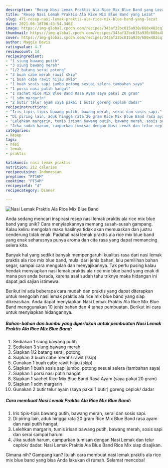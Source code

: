 ```yaml
---
description: "Resep Nasi Lemak Praktis Ala Rice Mix Blue Band yang Lezat"
title: "Resep Nasi Lemak Praktis Ala Rice Mix Blue Band yang Lezat"
slug: 471-resep-nasi-lemak-praktis-ala-rice-mix-blue-band-yang-lezat
date: 2021-06-18T06:43:54.340Z
image: https://img-global.cpcdn.com/recipes/343af32bc015a930/680x482cq70/nasi-lemak-praktis-ala-rice-mix-blue-band-foto-resep-utama.jpg
thumbnail: https://img-global.cpcdn.com/recipes/343af32bc015a930/680x482cq70/nasi-lemak-praktis-ala-rice-mix-blue-band-foto-resep-utama.jpg
cover: https://img-global.cpcdn.com/recipes/343af32bc015a930/680x482cq70/nasi-lemak-praktis-ala-rice-mix-blue-band-foto-resep-utama.jpg
author: Maggie Davis
ratingvalue: 4.7
reviewcount: 14
recipeingredient:
- "1 siung bawang putih"
- "3 siung bawang merah"
- "1/2 batang serai potong"
- "3 buah cabe merah rawit skip"
- "1 buah cabe rawit hijau skip"
- "1 buah sosis sapi jumbo potong sesuai selera tambahan saya"
- "1 porsi nasi putih hangat"
- "1 sachet Rice Mix Blue Band Rasa Ayam saya pakai 20 gram"
- "1 sdm margarin"
- "2 butir telur ayam saya pakai 1 butir goreng ceplok dadar"
recipeinstructions:
- "Iris tipis-tipis bawang putih, bawang merah, serai dan sosis sapi."
- "Di piring lain, aduk hingga rata 20 gram Rice Mix Blue Band rasa ayam dan nasi putih hangat."
- "Lelehkan margarin, tumis irisan bawang putih, bawang merah, sosis sapi dan serai sampai harum."
- "Jika sudah harum, campurkan tumisan dengan Nasi Lemak dan telur ceplok/ dadar. Nasi Lemak Praktis Ala Blue Band Rice Mix siap disajikan."
categories:
- Resep
tags:
- nasi
- lemak
- praktis

katakunci: nasi lemak praktis 
nutrition: 212 calories
recipecuisine: Indonesian
preptime: "PT16M"
cooktime: "PT54M"
recipeyield: "4"
recipecategory: Dinner

---
```



![Nasi Lemak Praktis Ala Rice Mix Blue Band](https://img-global.cpcdn.com/recipes/343af32bc015a930/680x482cq70/nasi-lemak-praktis-ala-rice-mix-blue-band-foto-resep-utama.jpg)

Anda sedang mencari inspirasi resep nasi lemak praktis ala rice mix blue band yang unik? Cara menyiapkannya memang susah-susah gampang. Kalau keliru mengolah maka hasilnya tidak akan memuaskan dan justru cenderung tidak enak. Padahal nasi lemak praktis ala rice mix blue band yang enak seharusnya punya aroma dan cita rasa yang dapat memancing selera kita.

Banyak hal yang sedikit banyak mempengaruhi kualitas rasa dari nasi lemak praktis ala rice mix blue band, mulai dari jenis bahan, lalu pemilihan bahan segar, sampai cara mengolah dan menyajikannya. Tak perlu pusing kalau hendak menyiapkan nasi lemak praktis ala rice mix blue band yang enak di mana pun anda berada, karena asal sudah tahu triknya maka hidangan ini dapat jadi sajian istimewa.




Berikut ini ada beberapa cara mudah dan praktis yang dapat diterapkan untuk mengolah nasi lemak praktis ala rice mix blue band yang siap dikreasikan. Anda dapat menyiapkan Nasi Lemak Praktis Ala Rice Mix Blue Band menggunakan 10 jenis bahan dan 4 tahap pembuatan. Berikut ini cara untuk menyiapkan hidangannya.

<!--inarticleads1-->

##### Bahan-bahan dan bumbu yang diperlukan untuk pembuatan Nasi Lemak Praktis Ala Rice Mix Blue Band:

1. Sediakan 1 siung bawang putih
1. Sediakan 3 siung bawang merah
1. Siapkan 1/2 batang serai, potong
1. Siapkan 3 buah cabe merah/ rawit (skip)
1. Gunakan 1 buah cabe rawit hijau (skip)
1. Siapkan 1 buah sosis sapi jumbo, potong sesuai selera (tambahan saya)
1. Siapkan 1 porsi nasi putih hangat
1. Siapkan 1 sachet Rice Mix Blue Band Rasa Ayam (saya pakai 20 gram)
1. Siapkan 1 sdm margarin
1. Gunakan 2 butir telur ayam (saya pakai 1 butir) goreng ceplok/ dadar




<!--inarticleads2-->

##### Cara membuat Nasi Lemak Praktis Ala Rice Mix Blue Band:

1. Iris tipis-tipis bawang putih, bawang merah, serai dan sosis sapi.
1. Di piring lain, aduk hingga rata 20 gram Rice Mix Blue Band rasa ayam dan nasi putih hangat.
1. Lelehkan margarin, tumis irisan bawang putih, bawang merah, sosis sapi dan serai sampai harum.
1. Jika sudah harum, campurkan tumisan dengan Nasi Lemak dan telur ceplok/ dadar. Nasi Lemak Praktis Ala Blue Band Rice Mix siap disajikan.




Gimana nih? Gampang kan? Itulah cara membuat nasi lemak praktis ala rice mix blue band yang bisa Anda lakukan di rumah. Selamat mencoba!
